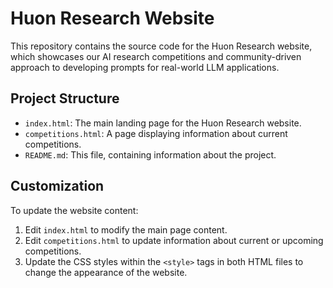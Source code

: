# Huon Research Website

This repository contains the source code for the Huon Research website, which showcases our AI research competitions and community-driven approach to developing prompts for real-world LLM applications.

## Project Structure

- `index.html`: The main landing page for the Huon Research website.
- `competitions.html`: A page displaying information about current competitions.
- `README.md`: This file, containing information about the project.

## Customization

To update the website content:

1. Edit `index.html` to modify the main page content.
2. Edit `competitions.html` to update information about current or upcoming competitions.
3. Update the CSS styles within the `<style>` tags in both HTML files to change the appearance of the website.
